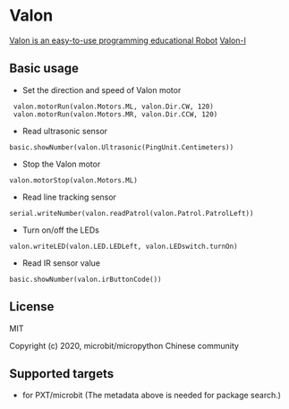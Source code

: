  
# Valon

[Valon is an easy-to-use programming educational Robot](http://www.yfrobot.com/wiki/index.php?title=Valon-I)
[Valon-I](https://item.taobao.com/item.htm?id=620974170340)

## Basic usage

* Set the direction and speed of Valon motor

```blocks
 valon.motorRun(valon.Motors.ML, valon.Dir.CW, 120)
 valon.motorRun(valon.Motors.MR, valon.Dir.CCW, 120)
```

* Read ultrasonic sensor

```blocks
basic.showNumber(valon.Ultrasonic(PingUnit.Centimeters))
```

* Stop the Valon motor 

```blocks
valon.motorStop(valon.Motors.ML)
```

* Read line tracking sensor

```blocks
serial.writeNumber(valon.readPatrol(valon.Patrol.PatrolLeft))
```

* Turn on/off the LEDs

```blocks
valon.writeLED(valon.LED.LEDLeft, valon.LEDswitch.turnOn)
```

* Read IR sensor value

```blocks
basic.showNumber(valon.irButtonCode())
```


## License

MIT

Copyright (c) 2020, microbit/micropython Chinese community  


## Supported targets

* for PXT/microbit
(The metadata above is needed for package search.)
